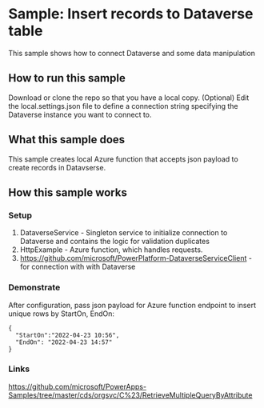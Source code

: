 # Sample: Insert records to Dataverse table

This sample shows how to connect Dataverse and some data manipulation 

## How to run this sample

Download or clone the repo so that you have a local copy.
(Optional) Edit the local.settings.json file to define a connection string specifying the Dataverse instance you want to connect to.

## What this sample does

This sample creates local Azure function that accepts json payload to create records in Datavserse. 

## How this sample works

### Setup

1. DataverseService - Singleton service to initialize connection to Dataverse and contains the logic for validation duplicates
2. HttpExample - Azure function, which handles requests.
3. https://github.com/microsoft/PowerPlatform-DataverseServiceClient - for connection with with Dataverse

### Demonstrate

After configuration, pass json payload for Azure function endpoint to insert unique rows by StartOn, EndOn:
```
{
  "StartOn":"2022-04-23 10:56",
  "EndOn": "2022-04-23 14:57"
}
```

### Links
https://github.com/microsoft/PowerApps-Samples/tree/master/cds/orgsvc/C%23/RetrieveMultipleQueryByAttribute
